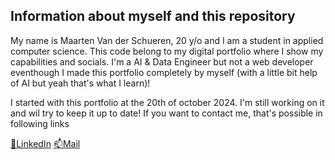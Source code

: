## Information about myself and this repository
My name is Maarten Van der Schueren, 20 y/o and I am a student in applied computer science. This code belong to my digital portfolio where I show my capabilities and socials.
I'm a AI & Data Engineer but not a web developer eventhough I made this portfolio completely by myself (with a little bit help of AI but yeah that's what I learn)!

I started with this portfolio at the 20th of october 2024. I'm still working on it and wil try to keep it up to date!
If you want to contact me, that's possible in following links

[📱LinkedIn](https://linkedin.com/maartenvds)
[📫Mail](mailto:maarten.vanderschueren@telenet.be)

